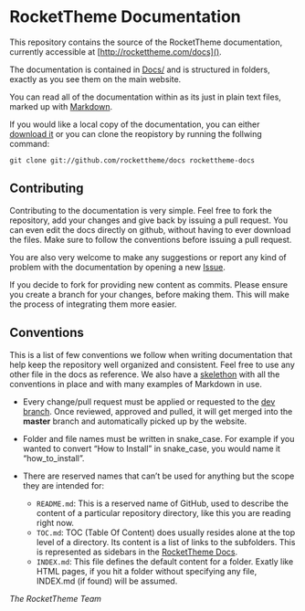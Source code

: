 RocketTheme Documentation
========================

This repository contains the source of the RocketTheme documentation, currently accessible at [http://rockettheme.com/docs]().

The documentation is contained in [Docs/]() and is structured in folders, exactly as you see them on the main website.

You can read all of the documentation within as its just in plain text files, marked up with [Markdown](http://daringfireball.net/projects/markdown/).

If you would like a local copy of the documentation, you can either [download it](https://github.com/rockettheme/docs/archive/master.zip) or you can clone the reopistory by running the follwing command:

	git clone git://github.com/rockettheme/docs rockettheme-docs
	
Contributing
-----------------

Contributing to the documentation is very simple. Feel free to fork the repository, add your changes and give back by issuing a pull request. You can even edit the docs directly on github, without having to ever download the files. Make sure to follow the conventions before issuing a pull request. 

You are also very welcome to make any suggestions or report any kind of problem with the documentation by opening a new [Issue](https://github.com/rockettheme/docs/issues/new).

If you decide to fork for providing new content as commits. Please ensure you create a branch for your changes, before making them. This will make the process of integrating them more easier.

Conventions
-----------------

This is a list of few conventions we follow when writing documentation that help keep the repository well organized and consistent. Feel free to use any other file in the docs as reference. We also have a [skelethon](Skelethon.md) with all the conventions in place and with many examples of Markdown in use.

* Every change/pull request must be applied or requested to the [dev branch](https://github.com/rockettheme/docs/tree/dev). Once reviewed, approved and pulled, it will get merged into the **master** branch and automatically picked up by the website.

* Folder and file names must be written in snake_case. For example if you wanted to convert “How to Install” in snake_case, you would name it “how_to_install”.

* There are reserved names that can’t be used for anything but the scope they are intended for:
	* `README.md`: This is a reserved name of GitHub, used to describe the content of a particular repository directory, like this you are reading right now.
	* `TOC.md`: TOC (Table Of Content) does usually resides alone at the top level of a directory. Its content is a list of links to the subfolders. This is represented as sidebars in the [RocketTheme Docs](http://rockettheme.com/docs).
	* `INDEX.md`: This file defines the default content for a folder. Exatly like HTML pages, if you hit a folder without specifying any file, INDEX.md (if found) will be assumed.
	
	
_The RocketTheme Team_
